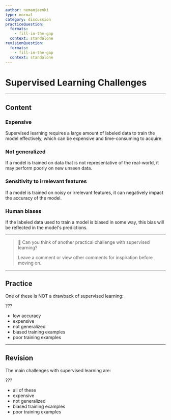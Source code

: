 ```yaml
---
author: nemanjaenki
type: normal
category: discussion
practiceQuestion:
  formats:
    - fill-in-the-gap
  context: standalone
revisionQuestion:
  formats:
    - fill-in-the-gap
  context: standalone
---
```

# Supervised Learning Challenges

---
## Content

### Expensive

Supervised learning requires a large amount of labeled data to train the model effectively, which can be expensive and time-consuming to acquire.

### Not generalized

If a model is trained on data that is not representative of the real-world, it may perform poorly on new unseen data.

### Sensitivity to irrelevant features

If a model is trained on noisy or irrelevant features, it can negatively impact the accuracy of the model.

### Human biases

If the labeled data used to train a model is biased in some way, this bias will be reflected in the model's predictions.

---

> 💬 Can you think of another practical challenge with supervised learning?
>
> Leave a comment or view other comments for inspiration before moving on.

---
## Practice

One of these is NOT a drawback of supervised learning:

???

- low accuracy
- expensive
- not generalized
- biased training examples
- poor training examples

---
## Revision

The main challenges with supervised learning are:

???

- all of these
- expensive
- not generalized
- biased training examples
- poor training examples